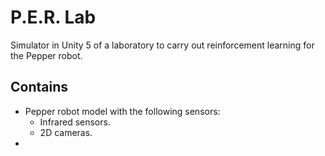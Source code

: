 # P.E.R. Lab

Simulator in Unity 5 of a laboratory to carry out reinforcement learning for the Pepper robot.

## Contains
* Pepper robot model with the following sensors:
  * Infrared sensors.
  * 2D cameras. 
*  
